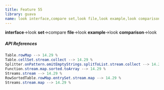 ```yaml
---
title: Feature 55
library: guava
name: look interface,compare set,look file,look example,look comparison
---
```


**interface**->look **set**->compare **file**->look **example**->look **comparison**->look 

##### API References

```java
Table.rowMap --> 14.29 %
Table.cellSet.stream.collect --> 14.29 %
Splitter.onPattern.omitEmptyStrings.splitToList.stream.collect --> 14.29 %
Function.stream.map.sorted.toArray --> 14.29 %
Streams.stream --> 14.29 %
RowSortedTable.rowMap.entrySet.stream.map --> 14.29 %
Streams.stream.map --> 14.29 %
```
